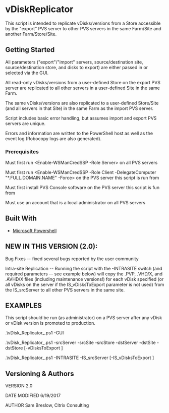 # vDiskReplicator

This script is intended to replicate vDisks/versions from a Store accessible by the "export" PVS server to other PVS servers in the same Farm/Site and another Farm/Store/Site.

## Getting Started

All parameters ("export"/"import" servers, source/destination site, source/destination store, and disks to export) are either passed in or selected via the GUI.

All read-only vDisks/versions from a user-defined Store on the export PVS server are replicated to all other servers in a user-defined Site in the same Farm.

The same vDisks/versions are also replicated to a user-defined Store/Site (and all servers in that Site) in the same Farm as the import PVS server.

Script includes basic error handling, but assumes import and export PVS servers are unique.

Errors and information are written to the PowerShell host as well as the event log (Robocopy logs are also generated).

### Prerequisites

Must first run <Enable-WSManCredSSP -Role Server> on all PVS servers

Must first run <Enable-WSManCredSSP -Role Client -DelegateComputer "*.FULL.DOMAIN.NAME" -Force> on the PVS server this script is run from

Must first install PVS Console software on the PVS server this script is fun from

Must use an account that is a local administrator on all PVS servers

## Built With

* [Microsoft Powershell](https://msdn.microsoft.com/powershell)

## NEW IN THIS VERSION (2.0):

Bug Fixes -- fixed several bugs reported by the user community 

Intra-site Replication -- Running the script with the -INTRASITE switch (and required parameters -- see example below) will copy the .PVP, .VHD/X, and .AVHD/X files (including maintenance versions!) for each vDisk specified (or all vDisks on the server if the IS_vDisksToExport parameter is not used) from the IS_srcServer to all other PVS servers in the same site.

## EXAMPLES

This script should be run (as administrator) on a PVS server after any vDisk or vDisk version is promoted to production.

.\vDisk_Replicator_<Version>.ps1 -GUI

.\vDisk_Replicator_<Version>.ps1 -srcServer <FQDN> -srcSite <SITE> -srcStore <STORE> -dstServer <FQDN> -dstSite <SITE> -dstStore <STORE> [-vDisksToExport <ARRAY>]

.\vDisk_Replicator_<Version>.ps1 -INTRASITE -IS_srcServer <FQDN> [-IS_vDisksToExport <ARRAY>]

## Versioning & Authors

VERSION
2.0

DATE MODIFIED
6/19/2017

AUTHOR
Sam Breslow, Citrix Consulting